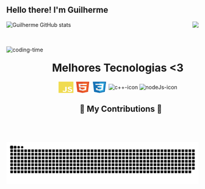 ## Hello there! I'm Guilherme

<div>
  
  ![Guilherme GitHub stats](https://github-readme-stats.vercel.app/api?username=guilhermerezende10&show_icons=true&theme=tokyonight&count_private=true)
  <img align="right" height="180em" src="https://github-readme-stats.vercel.app/api/top-langs/?username=guilhermerezende10&layout=compact&langs_count=16&theme=tokyonight"/>
</div>
<br>

<div  align="center"> 
  <div style="display: inline_block"><br>
    <img align="left" height="250" alt="coding-time" src="code.gif">
    <h1 align="center">Melhores Tecnologias <3</h1>
    <img align="center" height="30" width="40" alt="js-icon"  src="https://raw.githubusercontent.com/devicons/devicon/master/icons/javascript/javascript-plain.svg">
    <img align="center" height="30" width="40" alt="html-icon" src="https://raw.githubusercontent.com/devicons/devicon/master/icons/html5/html5-original.svg">
    <img align="center" height="30" width="40" alt="css-icon" src="https://raw.githubusercontent.com/devicons/devicon/master/icons/css3/css3-original.svg">
    <img align="center" height="30" width="40" alt="c++-icon" src="https://raw.githubusercontent.com/jmnote/z-icons/master/svg/cpp.svg">
    <img align="center" height="30" width="30" alt="nodeJs-icon" src="https://cdn-icons-png.flaticon.com/512/5968/5968322.png">
      
   </div>
    <div align="center">
  <h2>🐍 My Contributions 🐍</h2>
  <br>
  <img alt="snake eating my contributions" src="https://raw.githubusercontent.com/salesp07/salesp07/output/github-contribution-grid-snake.svg" />
  
  <br/><br/><br/>
</div>
    
</div>


